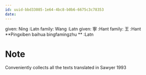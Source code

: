 ```yaml
---
id: uuid-bbd33085-1e64-4bc8-b0b6-6675c3c78353
date: 
---
```


given: Ning  :Latn
family: Wang :Latn
given: 寧 :Hant
family: 王 :Hant
**Pingxiben baihua bingfamingzhu ** :Latn
# Note
Conveniently collects all the texts translated in Sawyer 1993